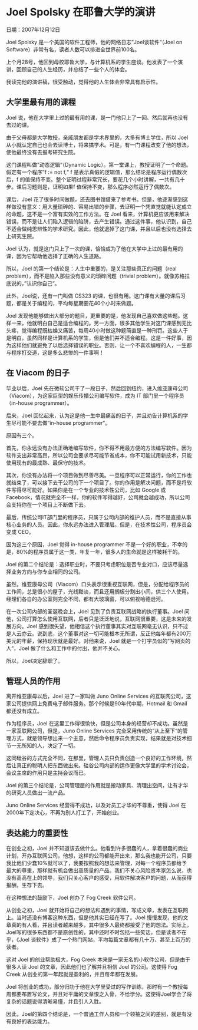 # Joel Spolsky 在耶鲁大学的演讲

日期：2007年12月12日

Joel Spolsky 是一个美国的软件工程师，他的网络日志”Joel谈软件“（Joel on Software）非常有名，读者人数可以排进全世界前100名。

上个月28号，他回到母校耶鲁大学，与计算机系的学生座谈。他发表了一个演讲，回顾自己的人生经历，并总结了一些个人的体会。

我读完他的演讲稿，很受触动，觉得他的人生体会非常具有启示性。

## 大学里最有用的课程

Joel 说，他在大学里上过的最有用的课，是一门他只上了一回、然后就再也没有去过的课。

由于父母都是大学教授，亲戚朋友都是学术界里的，大多有博士学位，所以 Joel 从小就认定自己也会去读博士，将来搞学术。可是，有一门课程改变了他的想法，使他最终没有去报考研究生院。

这门课程叫做”动态逻辑“（Dynamic Logic）。第一堂课上，教授证明了一个命题。假定有一个程序”f := not f,“ f 是表示真假的逻辑值，那么结论是程序运行偶数次后，f 的值保持不变。整个证明过程非常冗长，要花几个小时讲解，一共有几十步。课后习题则是，证明如果f 值保持不变，那么程序必然运行了偶数次。

课后，Joel 花了很多时间做题，还去图书馆借来了参考书。但是，他逐渐感到这样做没有意义：用大量琐碎的、容易出错的步骤，去证明一个凭直觉就能认定成立的命题，这不是一个富有实效的工作方法。在 Joel 看来，计算机更应该用来解决错误，而不是让人们陷入逻辑的陷阱，去产生错误。通过这件事，他认识到，自己不适合做纯思辨性的学术研究。因此，他就退掉了这门课，并且以后也没有选择去上研究生院。

Joel 认为，就是这门只上了一次的课，恰恰成为了他在大学中上过的最有用的课，因为它帮助他选择了正确的人生道路。

所以，Joel 的第一个结论是：人生中重要的，是关注那些真正的问题（real problem），而不是陷入那些没有意义的琐碎问题（trivial problem）。就像苏格拉底说的，”认识你自己“。

此外，Joel说，还有一门叫做 CS323 的课，也很有用。这门课有大量的课后习题，都是关于编程的，平均每星期要花40个小时来做题。

Joel 发现他能够做出大部分的题目，更重要的是，他发现自己喜欢做这些题。这样一来，他就明白自己是适合编程的。另一方面，很多其他学生对这门课感到无比头疼，觉得编程既枯燥又痛苦，每周40小时做这种题简直是一种刑罚。这些人于是明白，虽然同样是计算机系的学生，但是他们并不适合编程。这是一件好事，因为这样他们就避免了以后选择错误的职业。否则，让一个不喜欢编程的人，一生都与程序打交道，这是多么悲惨的一件事啊！

## 在 Viacom 的日子

毕业以后，Joel 先在微软公司干了一段日子，然后回到纽约，进入维亚康母公司（Viacom），为这家巨型的娱乐传播公司编写软件，成为 IT 部门里一个程序员（in-house programmer）。

后来，Joel 回忆起来，认为这是他一生中最痛苦的日子，并且劝告计算机系的学生尽可能不要去做”in-house programmer“。

原因有三个。

首先，你永远没有办法正确地编写软件，你不得不用最方便的方法编写软件。因为软件支出非常高昂，所以公司会要求尽可能节省成本，你不可能试用新技术，只能使用现有的最成熟、最保守的技术。

其次，你没有办法将一个项目做到尽善尽美。一旦程序可以正常运行，你的工作也就结束了，可以接下去干公司的下一个项目了。你的作用是解决问题，而不是将软件写得尽可能好。如果你是在一个专业的技术性公司，比如 Google 或 Facebook，情况就完全不一样，你的软件写得越好，公司就会越成功，所以公司会支持你在一个项目上不断做下去。

最后，传统公司IT部门里的程序员，只属于公司内部的维护人员，而不是直接从事核心业务的人员。因此，你永远办法进入管理层。但是，在技术性公司，程序员会变成 CEO。

因为这三个原因，Joel 觉得 in-house programmer 不是一个好的职业，不幸的是，80%的程序员属于这一类，年复一年，很多人的生命就是这样被耗干的。

Joel 的第二个结论是：选择职业时，不要只考虑职位是否专业对口，应该尽量选择业务方向与你专业相同的公司。

虽然，维亚康母公司（Viacom）口头表示很重视互联网，但是，分配给程序员的工作间，总是很小的屋子，光线黯淡，而且还用搁板分割出小间，供三个人使用。经理们各自的办公室则完全不同，都有大玻璃窗，可以俯视哈德逊河。

在一次公司内部的圣诞晚会上，Joel 见到了负责互联网战略的执行董事。Joel 问他，公司打算怎么使用互联网，后者只是泛泛地说，互联网很重要，这是未来的发展方向。Joel 感到很失望，他相信这个执行董事其实对互联网毫无认识，只不过是人云亦云。说到底，这个董事对这一切可能根本无所谓，反正他每年都有200万美元的年薪，保持现状就是最好。对他来说，Joel 就是一个打字员似的”写网页的人“，Joel 做了什么和工作中的付出，他并不关心。

所以，Joel决定辞职了。

## 管理人员的作用

离开维亚康母以后，Joel 进了一家叫做 Juno Online Services 的互联网公司，这家公司提供网上免费电子邮件服务。那个时候是90年代中期，Hotmail 和 Gmail 都还没有成立。

作为程序员，Joel 在这里工作得很愉快，但是公司本身的经营却不成功。虽然是一家互联网公司，但是，Juno Online Services 完全采用传统的”从上至下“的管理方式，就是领导想出来一个主意，然后命令程序员负责实现，结果就是对技术细节一无所知的人，决定了一切。

这同硅谷的方式完全不同，在那里，管理人员只负责创造一个良好的工作环境，然后让真正的聪明人把东西做出来。硅谷公司内部的运作更像大学里的学术讨论会，会议主席的作用只是主持会议而已。

Joel 的第三个结论是，公司管理层的作用就是搬动家具、清理出空间，让有才华的研究人员做出一流产品。

Juno Online Services 经营得不成功，以及对员工才华的不尊重，使得 Joel 在2000年下定决心，不再为别人打工了，开始创业。

## 表达能力的重要性

在创业之初，Joel 并不知道该去做什么。他看到许多很蠢的人，拿着很蠢的商业计划，开办互联网公司。他想，这样的公司都能开出来，那么我也能开公司，只要我比他们少蠢10%就可以了，我要按照我的想法来管理，对每一个程序员都给予最大的尊重，那样就有机会做出高质量的产品。我们不关心风险资本家怎么说，也没有高高在上的领导，我们只关心客户的感受，用软件解决客户的问题，从而获得报酬，生存下去。

在这种想法的鼓励下，Joel 创办了 Fog Creek 软件公司。

从创业之初，Joel 就开始将自己的想法和遇到的事情，写成文章，发表在互联网上。当时还没有博客这种东西，但是他其实已经在写了。Joel 慢慢发现，他的文章真的有人看，并且读者越来越多，其中很多人最终都接受了他的想法。实际上，Joel写的很多东西都不是原创性的，其中还时不时包括一些笑话，但是读者不在乎，《Joel 谈软件》成了一个热门网站，平均每篇文章都有几十万、甚至上百万的读者。

这对 Joel 的创业帮助极大，Fog Creek 本来是一家无名的小软件公司，但是由于很多人读 Joel 的文章，因此他们也了解并且相信 Joel 的公司。这使得 Fog Creek 从创业的第一年起就是盈利的，并且每年都在发展。

Joel 将创业的成功，部分归功于他在大学里受过的写作训练，那时有一个教授每周都要布置写论文，并且对平庸的文章恨之入骨，不给学分。这使得Joel学会了将复杂的话题说得清晰易懂，并且引人入胜。

因此，Joel的第四个结论是，一个普通工作人员和一个领袖之间的差别，就是有没有良好的表达能力。

